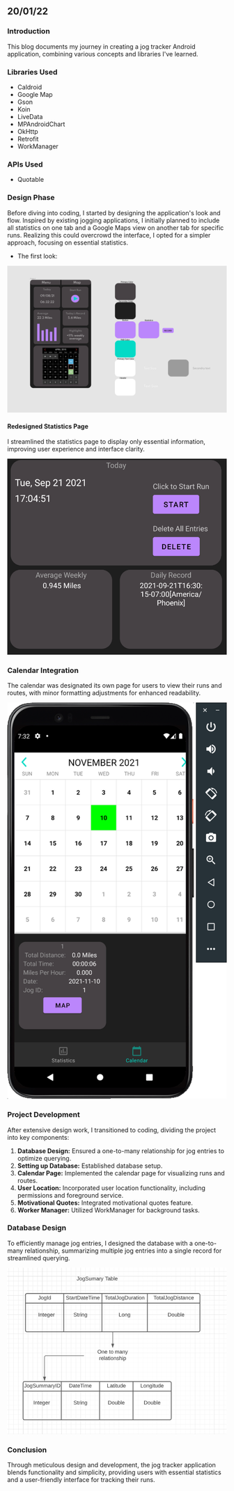 ## 20/01/22

### Introduction
This blog documents my journey in creating a jog tracker Android application, combining various concepts and libraries I've learned.

### Libraries Used
- Caldroid
- Google Map
- Gson
- Koin
- LiveData
- MPAndroidChart
- OkHttp
- Retrofit
- WorkManager

### APIs Used
- Quotable

### Design Phase
Before diving into coding, I started by designing the application's look and flow. Inspired by existing jogging applications, I initially planned to include all statistics on one tab and a Google Maps view on another tab for specific runs. Realizing this could overcrowd the interface, I opted for a simpler approach, focusing on essential statistics.

- The first look:

![Original Imagination](https://raw.githubusercontent.com/RamziJabali/blog/main/screenshots/original_imagination.png)


#### Redesigned Statistics Page
I streamlined the statistics page to display only essential information, improving user experience and interface clarity.

![First Look](https://raw.githubusercontent.com/RamziJabali/blog/main/screenshots/first%20look.png)


### Calendar Integration
The calendar was designated its own page for users to view their runs and routes, with minor formatting adjustments for enhanced readability.

![Calendar Look](https://raw.githubusercontent.com/RamziJabali/blog/main/screenshots/calendar_look.png)


### Project Development
After extensive design work, I transitioned to coding, dividing the project into key components:

1. **Database Design:** Ensured a one-to-many relationship for jog entries to optimize querying.
2. **Setting up Database:** Established database setup.
3. **Calendar Page:** Implemented the calendar page for visualizing runs and routes.
4. **User Location:** Incorporated user location functionality, including permissions and foreground service.
5. **Motivational Quotes:** Integrated motivational quotes feature.
6. **Worker Manager:** Utilized WorkManager for background tasks.

### Database Design
To efficiently manage jog entries, I designed the database with a one-to-many relationship, summarizing multiple jog entries into a single record for streamlined querying.

![Database](https://raw.githubusercontent.com/RamziJabali/blog/main/screenshots/DataBase.png)

### Conclusion
Through meticulous design and development, the jog tracker application blends functionality and simplicity, providing users with essential statistics and a user-friendly interface for tracking their runs.
